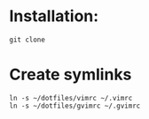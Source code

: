 # Installation:

    git clone

# Create symlinks

    ln -s ~/dotfiles/vimrc ~/.vimrc
    ln -s ~/dotfiles/gvimrc ~/.gvimrc
